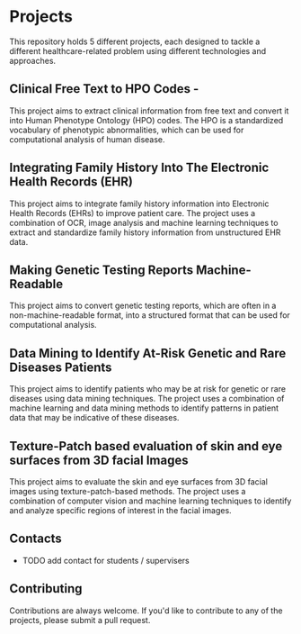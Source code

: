 Projects
========

This repository holds 5 different projects, each designed to tackle a different healthcare-related problem using different technologies and approaches.

Clinical Free Text to HPO Codes - 
-------------------------------

This project aims to extract clinical information from free text and convert it into Human Phenotype Ontology (HPO) codes. The HPO is a standardized vocabulary of phenotypic abnormalities, which can be used for computational analysis of human disease.

Integrating Family History Into The Electronic Health Records (EHR)
-------------------------------------------------------------------

This project aims to integrate family history information into Electronic Health Records (EHRs) to improve patient care. The project uses a combination of OCR, image analysis and machine learning techniques to extract and standardize family history information from unstructured EHR data.


Making Genetic Testing Reports Machine-Readable
-----------------------------------------------

This project aims to convert genetic testing reports, which are often in a non-machine-readable format, into a structured format that can be used for computational analysis. 


Data Mining to Identify At-Risk Genetic and Rare Diseases Patients
------------------------------------------------------------------

This project aims to identify patients who may be at risk for genetic or rare diseases using data mining techniques. The project uses a combination of machine learning and data mining methods to identify patterns in patient data that may be indicative of these diseases.

Texture-Patch based evaluation of skin and eye surfaces from 3D facial Images
-----------------------------------------------------------------------------

This project aims to evaluate the skin and eye surfaces from 3D facial images using texture-patch-based methods. The project uses a combination of computer vision and machine learning techniques to identify and analyze specific regions of interest in the facial images.

Contacts
------------
- TODO add contact for students / supervisers 

Contributing
------------

Contributions are always welcome. If you'd like to contribute to any of the projects, please submit a pull request.
